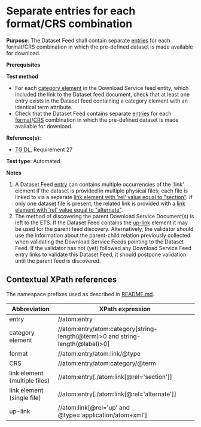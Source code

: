 # Separate entries for each format/CRS combination

**Purpose**: The Dataset Feed shall contain separate [entries](#entry) for each format/CRS combination in which the pre-defined dataset is made available for download.

**Prerequisites**

**Test method**

* For each [category element](#category) in the Download Service feed entity, which included the link to the Dataset feed document, check that at least one entry exists in the Dataset feed containing a category element with an identical term attribute.
* Check that the Dataset Feed contains separate [entries](#entry) for each [format](#format)/[CRS](#CRS) combination in which the pre-defined dataset is made available for download.

**Reference(s)**:

* [TG DL](./README.md#ref_TG_DL), Requirement 27

**Test type**: Automated

**Notes**

1. A Dataset Feed [entry](#entry) can contains multiple occurrencies of the 'link' element if the dataset is provided in multiple physical files; each file is linked to via a separate [link element with 'rel' value equal to "section"](#link_sec). If only one dataset file is present, the related link is provided with a [link element with 'rel' value equal to "alternate"](#link_alt).
2. The method of discovering the parent Download Service Document(s) is left to the ETS. If the Dataset Feed contains the [up-link](#uplink) element it may be used for the parent feed discovery. Alternatively, the validator should use the information about the parent-child relation previously collected when validating the Download Service Feeds pointing to the Dataset Feed. If the validator has not (yet) followed any Download Service Feed entry links to validate this Dataset Feed, it should postpone validation until the parent feed is discovered.

## Contextual XPath references

The namespace prefixes used as described in [README.md](./README.md#namespaces).

Abbreviation                                               |  XPath expression
---------------------------------------------------------- | -------------------------------------------------------------------------
entry <a name="entry"></a> | //atom:entry
category element <a name="category"></a> | //atom:entry/atom:category[string-length(@term)>0 and string-length(@label)>0]
format <a name="format"></a> | //atom:entry/atom:link/@type
CRS <a name="CRS"></a> | //atom:entry/atom:category/@term
link element (multiple files) <a name="link_sec"></a> | //atom:entry[./atom:link[@rel='section']]
link element (single file) <a name="link_alt"></a> | //atom:entry[./atom:link[@rel='alternate']]
up-link <a name="uplink"></a> | //atom:link[@rel='up' and @type='application/atom+xml']
